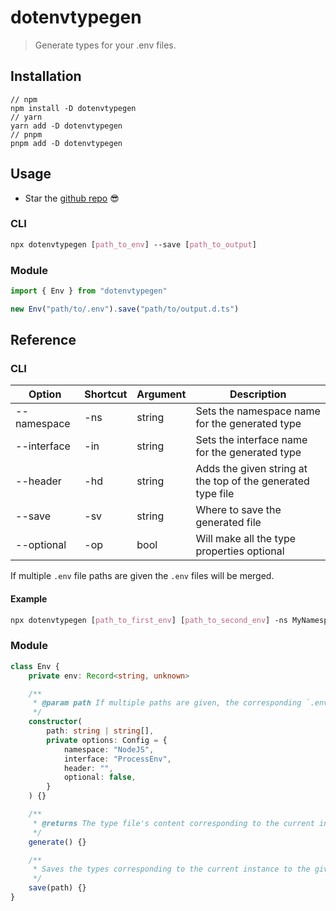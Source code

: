 # dotenvtypegen

> Generate types for your .env files.

## Installation

```
// npm
npm install -D dotenvtypegen
// yarn
yarn add -D dotenvtypegen
// pnpm
pnpm add -D dotenvtypegen
```

## Usage

-   Star the [github repo](https://github.com/alexandre-fernandez/dotenvtypegen) 😎

### CLI

```css
npx dotenvtypegen [path_to_env] --save [path_to_output]
```

### Module

```ts
import { Env } from "dotenvtypegen"

new Env("path/to/.env").save("path/to/output.d.ts")
```

## Reference

### CLI

| Option      | Shortcut | Argument | Description                                                 |
| ----------- | -------- | -------- | ----------------------------------------------------------- |
| --namespace | -ns      | string   | Sets the namespace name for the generated type              |
| --interface | -in      | string   | Sets the interface name for the generated type              |
| --header    | -hd      | string   | Adds the given string at the top of the generated type file |
| --save      | -sv      | string   | Where to save the generated file                            |
| --optional  | -op      | bool     | Will make all the type properties optional                  |

If multiple `.env` file paths are given the `.env` files will be merged.

#### Example

```css
npx dotenvtypegen [path_to_first_env] [path_to_second_env] -ns MyNamespace -in MyInterface -hd "/* eslint-disable eslint/some-rule */" -op -sv type.d.ts
```

### Module

```ts
class Env {
	private env: Record<string, unknown>

	/**
	 * @param path If multiple paths are given, the corresponding `.env` files will be merged.
	 */
	constructor(
		path: string | string[],
		private options: Config = {
			namespace: "NodeJS",
			interface: "ProcessEnv",
			header: "",
			optional: false,
		}
	) {}

	/**
	 * @returns The type file's content corresponding to the current instance.
	 */
	generate() {}

	/**
	 * Saves the types corresponding to the current instance to the given path.
	 */
	save(path) {}
}
```
